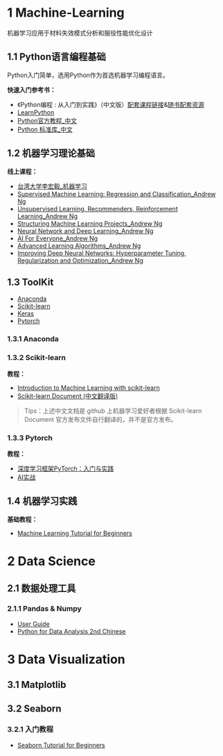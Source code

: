 # 1 Machine-Learning
机器学习应用于材料失效模式分析和服役性能优化设计
## 1.1 Python语言编程基础
Python入门简单，选用Python作为首选机器学习编程语言。

**快速入门参考书：**

- 《Python编程 : 从入门到实践》（中文版）[配套课程链接](https://www.bilibili.com/video/BV19t411m7uU?spm_id_from=333.337.search-card.all.click&vd_source=cb67348b8fe5b65cd9ef45aa294d3530)&[随书配套资源](https://github.com/ehmatthes/pcc)
- [LearnPython](https://learnpython.org/)
- [Python官方教程_中文](https://docs.python.org/zh-cn/3/tutorial/index.html)
- [Python 标准库_中文](https://docs.python.org/3/library/index.html)
## 1.2 机器学习理论基础
**线上课程：**
- [台湾大学李宏毅_机器学习](http://speech.ee.ntu.edu.tw/~tlkagk/courses_ML20.html)
- [Supervised Machine Learning: Regression and Classification_Andrew Ng](https://www.coursera.org/learn/machine-learning/home/week/1)
- [Unsupervised Learning, Recommenders, Reinforcement Learning_Andrew Ng]()
- [Structuring Machine Learning Projects_Andrew Ng](https://www.coursera.org/learn/machine-learning-projects/home/week/1)
- [Neural Network and Deep Learning_Andrew Ng](https://www.coursera.org/learn/neural-networks-deep-learning)
- [AI For Everyone_Andrew Ng](https://www.coursera.org/learn/ai-for-everyone)
- [Advanced Learning Algorithms_Andrew Ng](https://www.coursera.org/learn/advanced-learning-algorithms)
- [Improving Deep Neural Networks: Hyperparameter Tuning, Regularization and Optimization_Andrew Ng](https://www.coursera.org/learn/deep-neural-network)
## 1.3 ToolKit
- [Anaconda](https://github.com/ContinuumIO)
- [Scikit-learn](https://github.com/scikit-learn/scikit-learn)
- [Keras](https://github.com/keras-team/keras)
- [Pytorch](https://github.com/pytorch/pytorch)
### 1.3.1 Anaconda
### 1.3.2 Scikit-learn
**教程：**
- [Introduction to Machine Learning with scikit-learn](https://github.com/justmarkham/scikit-learn-videos)
- [Scikit-learn Document (中文翻译版)](https://github.com/apachecn/sklearn-doc-zh)
> Tips：上述中文文档是 github 上机器学习爱好者根据 Scikit-learn Document 官方发布文件自行翻译的，并不是官方发布。
### 1.3.3 Pytorch
**教程：**
- [深度学习框架PyTorch：入门与实践](https://github.com/chenyuntc/pytorch-book)
- [AI实战](https://github.com/MLEveryday/practicalAI-cn)
## 1.4 机器学习实践
**基础教程：**
- [Machine Learning Tutorial for Beginners](https://www.kaggle.com/code/kanncaa1/machine-learning-tutorial-for-beginners/notebook)
# 2 Data Science
## 2.1 数据处理工具
### 2.1.1 Pandas & Numpy
- [User Guide](https://pandas.pydata.org/docs/user_guide/index.html)
- [Python for Data Analysis 2nd Chinese](https://github.com/iamseancheney/python_for_data_analysis_2nd_chinese_version)
# 3 Data Visualization
## 3.1 Matplotlib
## 3.2 Seaborn
### 3.2.1 入门教程
- [Seaborn Tutorial for Beginners](https://www.kaggle.com/code/kanncaa1/seaborn-tutorial-for-beginners?scriptVersionId=27768785)

